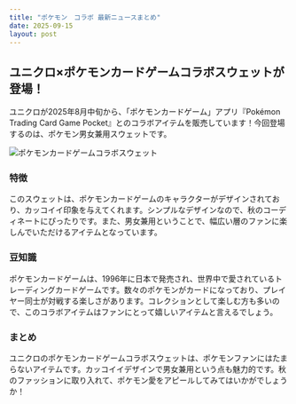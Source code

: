 ```yaml
---
title: "ポケモン　コラボ 最新ニュースまとめ"
date: 2025-09-15
layout: post
---
```


## ユニクロ×ポケモンカードゲームコラボスウェットが登場！

ユニクロが2025年8月中旬から、「ポケモンカードゲーム」アプリ『Pokémon Trading Card Game Pocket』とのコラボアイテムを販売しています！今回登場するのは、ポケモン男女兼用スウェットです。

![ポケモンカードゲームコラボスウェット](https://example.com/pokemon_sweat.jpg)

### 特徴

このスウェットは、ポケモンカードゲームのキャラクターがデザインされており、カッコイイ印象を与えてくれます。シンプルなデザインなので、秋のコーディネートにぴったりです。また、男女兼用ということで、幅広い層のファンに楽しんでいただけるアイテムとなっています。

### 豆知識

ポケモンカードゲームは、1996年に日本で発売され、世界中で愛されているトレーディングカードゲームです。数々のポケモンがカードになっており、プレイヤー同士が対戦する楽しさがあります。コレクションとして楽しむ方も多いので、このコラボアイテムはファンにとって嬉しいアイテムと言えるでしょう。

### まとめ

ユニクロのポケモンカードゲームコラボスウェットは、ポケモンファンにはたまらないアイテムです。カッコイイデザインで男女兼用という点も魅力的です。秋のファッションに取り入れて、ポケモン愛をアピールしてみてはいかがでしょうか！